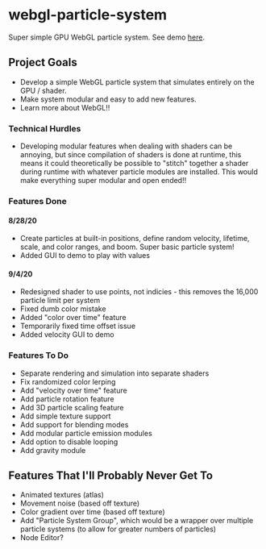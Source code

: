 # webgl-particle-system
Super simple GPU WebGL particle system. See demo [here](https://joshcamas.github.io/webgl-particle-system/demo/index.html).

## Project Goals
* Develop a simple WebGL particle system that simulates entirely on the GPU / shader.
* Make system modular and easy to add new features.
* Learn more about WebGL!!

### Technical Hurdles
* Developing modular features when dealing with shaders can be annoying, but since compilation of shaders is done at runtime, this means it could theoretically be possible to "stitch" together a shader during runtime with whatever particle modules are installed. This would make everything super modular and open ended!! 

### Features Done
#### 8/28/20
* Create particles at built-in positions, define random velocity, lifetime, scale, and color ranges, and boom. Super basic particle system!
* Added GUI to demo to play with values
#### 9/4/20
* Redesigned shader to use points, not indicies - this removes the 16,000 particle limit per system
* Fixed dumb color mistake
* Added "color over time" feature
* Temporarily fixed time offset issue
* Added velocity GUI to demo

### Features To Do
* Separate rendering and simulation into separate shaders
* Fix randomized color lerping
* Add "velocity over time" feature
* Add particle rotation feature
* Add 3D particle scaling feature
* Add simple texture support
* Add support for blending modes
* Add modular particle emission modules
* Add option to disable looping
* Add gravity module

## Features That I'll Probably Never Get To
* Animated textures (atlas)
* Movement noise (based off texture)
* Color gradient over time (based off texture)
* Add "Particle System Group", which would be a wrapper over multiple particle systems (to allow for greater numbers of particles)
* Node Editor?
